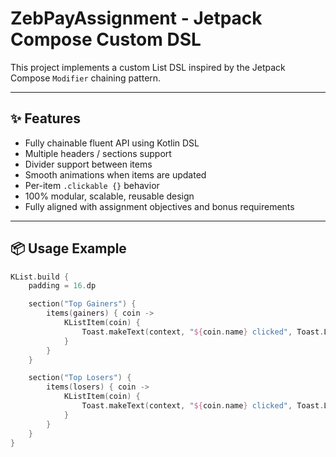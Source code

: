 # ZebPayAssignment - Jetpack Compose Custom DSL

This project implements a custom List DSL inspired by the Jetpack Compose `Modifier` chaining pattern.

---

## ✨ Features

- Fully chainable fluent API using Kotlin DSL
- Multiple headers / sections support
- Divider support between items
- Smooth animations when items are updated
- Per-item `.clickable {}` behavior
- 100% modular, scalable, reusable design
- Fully aligned with assignment objectives and bonus requirements

---

## 📦 Usage Example

```kotlin
KList.build {
    padding = 16.dp

    section("Top Gainers") {
        items(gainers) { coin ->
            KListItem(coin) {
                Toast.makeText(context, "${coin.name} clicked", Toast.LENGTH_SHORT).show()
            }
        }
    }

    section("Top Losers") {
        items(losers) { coin ->
            KListItem(coin) {
                Toast.makeText(context, "${coin.name} clicked", Toast.LENGTH_SHORT).show()
            }
        }
    }
}
